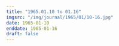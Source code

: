 ```yaml
---
title: "1965.01.10 to 01.16"
imgsrc: "/img/journal/1965/01/10-16.jpg"
date: 1965-01-10
enddate: 1965-01-16
draft: false
---
```


<!-- fix pre-formatted input -->
